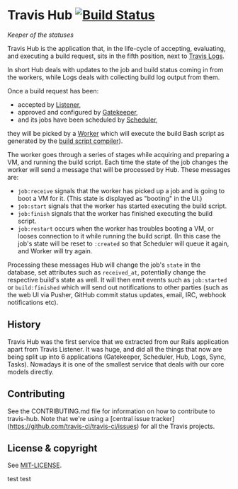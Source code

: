 # Travis Hub [![Build Status](https://travis-ci.org/travis-ci/travis-hub.svg?branch=master)](https://travis-ci.org/travis-ci/travis-hub)

*Keeper of the statuses*

Travis Hub is the application that, in the life-cycle of accepting,
evaluating, and executing a build request, sits in the fifth position,
next to [Travis Logs](http://github.com/travis-ci/travis-logs).

In short Hub deals with updates to the job and build status coming in from
the workers, while Logs deals with collecting build log output from them.

Once a build request has been:

* accepted by [Listener](https://github.com/travis-ci/travis-listener),
* approved and configured by [Gatekeeper](https://github.com/travis-ci/travis-gatekeeper),
* and its jobs have been scheduled by [Scheduler](https://github.com/travis-ci/travis-scheduler),

they will be picked by a [Worker](https://github.com/travis-ci/worker)
which will execute the build Bash script as generated by the
[build script compiler](http://github.com/travis-ci/travis-build)).

The worker goes through a series of stages while acquiring and preparing a VM,
and running the build script. Each time the state of the job changes the worker
will send a message that will be processed by Hub. These messages are:

* `job:receive` signals that the worker has picked up a job and is going
  to boot a VM for it. (This state is displayed as "booting" in the UI.)
* `job:start` signals that the worker has started executing the build script.
* `job:finish` signals that the worker has finished executing the build script.
* `job:restart` occurs when the worker has troubles booting a VM, or looses
  connection to it while running the build script. (In this case the job's
  state will be reset to `:created` so that Scheduler will queue it again,
  and Worker will try again.

Processing these messages Hub will change the job's `state` in the database,
set attributes such as `received_at`, potentially change the respective build's
state as well. It will then emit events such as `job:started` or
`build:finished` which will send out notifications to other parties (such as
the web UI via Pusher, GitHub commit status updates, email, IRC, webhook
notifications etc).

## History

Travis Hub was the first service that we extracted from our Rails application
apart from Travis Listener. It was huge, and did all the things that now
are being split up into 6 applications (Gatekeeper, Scheduler, Hub, Logs,
Sync, Tasks). Nowadays it is one of the smallest service that deals with
our core models directly.

## Contributing

See the CONTRIBUTING.md file for information on how to contribute to travis-hub.
Note that we're using a [central issue tracker]
(https://github.com/travis-ci/travis-ci/issues) for all the Travis projects.

## License & copyright

See [MIT-LICENSE](MIT-LICENSE.md).

test
test
